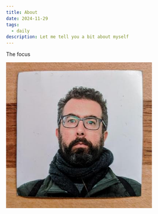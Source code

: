 ```yaml
---
title: About
date: 2024-11-29
tags:
  - daily
description: Let me tell you a bit about myself
---
```


The focus 

![new_avatar](../assets/new_avatar.jpeg)